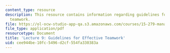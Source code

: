 ```yaml
---
content_type: resource
description: This resource contains information regarding guidelines for effective
  teamwork.
file: https://ol-ocw-studio-app-qa.s3.amazonaws.com/courses/15-279-management-communication-for-undergraduates-fall-2012/cee944be10fc5496d2cf554fa330383a_MIT15_279F12_lec09.pdf
file_type: application/pdf
resourcetype: Document
title: 'Lecture 9: Guidelines for Effective Teamwork'
uid: cee944be-10fc-5496-d2cf-554fa330383a
---
```


